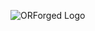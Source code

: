 ![ORForged Logo](https://cdn.discordapp.com/attachments/1216411254428795050/1255573139623116861/ORForged.png?ex=667d9f1b&is=667c4d9b&hm=c3bd9d63284ed4ba6320dd353619b6f1d53992a93e3b8350d42ec425dedabe69&)
